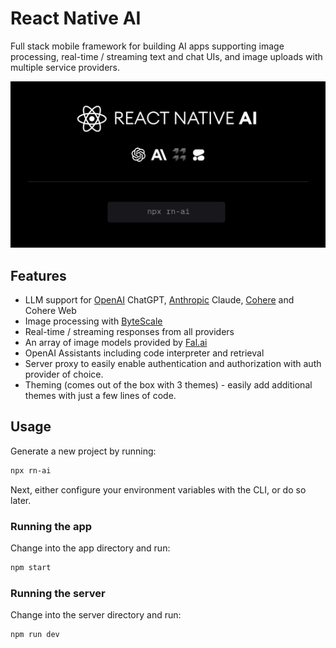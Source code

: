 # React Native AI

Full stack mobile framework for building AI apps supporting image processing, real-time / streaming text and chat UIs, and image uploads with multiple service providers.

![React Native AI](rnaiheader.png)

## Features

- LLM support for [OpenAI](https://openai.com/) ChatGPT, [Anthropic](https://anthropic.com) Claude, [Cohere](https://cohere.com/) and Cohere Web
- Image processing with [ByteScale](https://bytescale.com/)
- Real-time / streaming responses from all providers
- An array of image models provided by [Fal.ai](https://www.fal.ai/)
- OpenAI Assistants including code interpreter and retrieval
- Server proxy to easily enable authentication and authorization with auth provider of choice.
- Theming (comes out of the box with 3 themes) - easily add additional themes with just a few lines of code.

## Usage

Generate a new project by running:

```sh
npx rn-ai
```

Next, either configure your environment variables with the CLI, or do so later.

### Running the app

Change into the app directory and run:

```sh
npm start
```

### Running the server

Change into the server directory and run:

```sh
npm run dev
```